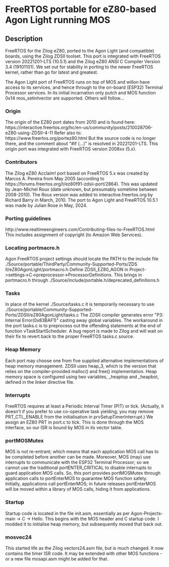 <h1>FreeRTOS portable for eZ80-based Agon Light running MOS</h1>

<h2>Description</h2>
FreeRTOS for the Zilog eZ80, ported to the Agon Light (and compatible) boards, 
using the Zilog ZDSII toolset. This port is integrated with FreeRTOS version 
20221201-LTS (10.5.1) and the Zilog eZ80 ANSI C Compiler Version 3.4 (19101101). 
We set out for stability in porting to the newer FreeRTOS kernel, rather than go 
for latest and greatest.

The Agon Light port of FreeRTOS runs on top of MOS and willon have access to 
its services, and hence through to the on-board (ESP32) Terminal Processor 
services. In its initial incarnation only putch and MOS function 0x14 
mos_setintvector are supported. Others will follow...

<h3>Origin</h3>
The origin of the EZ80 port dates from 2010 and is found here: 
https://interactive.freertos.org/hc/en-us/community/posts/210028706-eZ80-using-ZDSII-4-11
Refer also to: https://www.freertos.org/portez80.html  But the source code is 
no longer there, and the comment about "#if (...)" is resolved in 20221201-LTS. 
This origin port was integrated with FreeRTOS version 2008xx (5.x).

<h3>Contributors</h3>
The Zilog eZ80 Acclaim! port based on FreeRTOS 5.x was created by Marcos A. 
Pereira from May 2005 (according to https://forums.freertos.org/t/ez80f91-zdsii-port/2864). 
This was updated by Jean-Michel Roux (date unknown, but presumably sometime between 2008-2010). 
The Roux version was added to interactive.freertos.org by Richard Barry in March, 2010. 
The port to Agon Light and FreeRTOS 10.5.1 was made by Julian Rose in May, 2024.

<h3>Porting guidelines</h3>
http://www.realtimeengineers.com/Contributing-files-to-FreeRTOS.html
This includes assignment of copyright (to Amazon Web Services).

<h3>Locating portmacro.h</h3>
Agon FreeRTOS project settings should locate the PATH to the include file 
./Source/portable/ThirdParty/Community-Supported-Ports/ZDS II/eZ80AgonLight/portmacro.h 
Define ZDSII_EZ80_AGON in Project->settings->C->preprocessor->ProcessorDefinitions.
This brings in portmacro.h through ./Source/include/portable.h/deprecated_definitions.h

<h3>Tasks</h3>
In place of the kernel ./Source/tasks.c it is temporarily necessary to use
./Source/portable/Community-Supported-Ports/ZDSII/eZ80AgonLight/tasks.c 
The ZDSII compiler generates error "P3: Internal Error(0x83BAF1)" casting away 
global variables. The workaround in the port tasks.c is to preprocess out the 
offending statements at the end of function vTaskStartScheduler. A bug report 
is made to Zilog and will wait on their fix to revert back to the proper 
FreeRTOS tasks.c source.

<h3>Heap Memory</h3>
Each port may choose one from five supplied alternative implementations of heap 
memory management. ZDSII uses heap_3, which is the version that relies on the 
compiler-provided malloc() and free() implementation. 
Heap memory space is configured using two variables, _heaptop and _heapbot,
defined in the linker directive file. 

<h3>Interrupts</h3>
FreeRTOS requires at least a Periodic Interval Timer (PIT) or tick. (Actually,
it doesn't if you prefer to use co-operative task yielding; you may remove 
PRT_CTL_ENABLE from the initialisation in prvSetupTimerInterrupt.) We assign an
EZ80 PRT in port.c to tick. This is done through the MOS interface, so our ISR 
is bound by MOS in its vector table.

<h3>portMOSMutex</h3>
MOS is not re-entrant; which means that each application MOS call has to be 
completed before another can be made. Moreover, MOS (may) use interrupts to 
communicate with the ESP32 Terminal Processor; so we cannot use the traditional 
portENTER_CRITICAL to disable interrupts to guard application MOS calls. 
So, this port provides portMOSMutex through application calls to portEnterMOS 
to guarantee MOS function safety. Initially, applications call portEnterMOS;
in future releases portEnterMOS will be moved within a library of MOS calls, 
hiding it from applications.

<h3>Startup</h3>
Startup code is located in the file init.asm, essentially as per 
Agon-Projects-main -> C -> Hello. This begins with the MOS header and C startup
code.
I modded it to initialise heap memory, but subsequently moved that back out.

<h3>mosvec24</h3>
This started life as the Zilog vectors24.asm file, but is much changed.
It now contains the timer ISR code.
It may be extended with other MOS functions - or a new file mosapi.asm might be
added for that.
